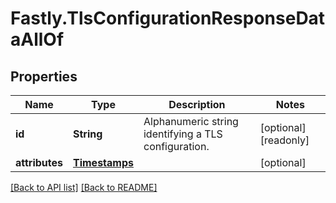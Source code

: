 # Fastly.TlsConfigurationResponseDataAllOf

## Properties

Name | Type | Description | Notes
------------ | ------------- | ------------- | -------------
**id** | **String** | Alphanumeric string identifying a TLS configuration. | [optional] [readonly] 
**attributes** | [**Timestamps**](Timestamps.md) |  | [optional] 


[[Back to API list]](../../README.md#endpoints) [[Back to README]](../../README.md)
